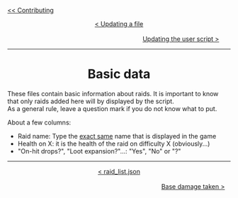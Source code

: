 <div align="left">
  
  [<< Contributing](/CONTRIBUTING.md])
  
</div>

<div align="center">
  
  [< Updating a file](updating-a-file.md)
  $~~~~~~~~~~~~~~~~~~~~~~~~~~~~~~~~~~~~~~~~~~~~~~~~~~~~~~~~~~~~~~~~~~~~~~~~~~~~~~~~~~~~~~~~~~~~~~~~~~~~~~~~~~~~~~~~~~~~~~~~~~~~~~~~~~~~~~~~~~~~~~~~~~~~~~~~~~~~~~~~~~~~~~~~~~~~~~~~~~~~~~~~~~~~~~~~~~~~~~$
  [Updating the user script >](updating-user-script.md)
  
</div>

<hr>

<div align="center">

# Basic data

</div>

These files contain basic information about raids. It is important to know that only raids added here will by displayed by the script.<br>
As a general rule, leave a question mark if you do not know what to put.<br>

About a few columns:
* Raid name: Type the <ins>exact same</ins> name that is displayed in the game
* Health on X: it is the health of the raid on difficulty X (obviously...)
* "On-hit drops?", "Loot expansion?"...: "Yes", "No" or "?"

<hr>

<div align="center">
  
  [< raid_list.json](raid-list-json.md) $~~~~~~~~~~~~~~~~~~~~~~~~~~~~~~~~~~~~~~~~~~~~~~~~~~~~~~~~~~~~~~~~~~~~~~~~~~~~~~~~~~~~~~~~~~~~~~~~~~~~~~~~~~~~~~~~~~~~~~~~~~~~~~~~~~~~~~~~~~~~~~~~~~~~~~~~~~~~~~~~~~~~~~~~~~~~~~~~~~~~~~~~~~~~~~~~~~~~~~~~~~~~~~~~~~~~$
  [Base damage taken >](base-damage-taken-folder.md)
  
</div>